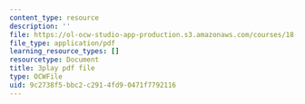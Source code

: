```yaml
---
content_type: resource
description: ''
file: https://ol-ocw-studio-app-production.s3.amazonaws.com/courses/18-02-multivariable-calculus-fall-2007/9c2738f5bbc2c2914fd90471f7792116_3_goGnJm5sA.pdf
file_type: application/pdf
learning_resource_types: []
resourcetype: Document
title: 3play pdf file
type: OCWFile
uid: 9c2738f5-bbc2-c291-4fd9-0471f7792116
---
```

